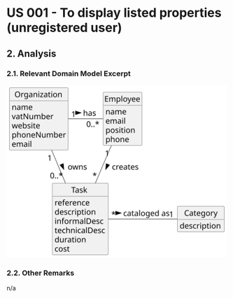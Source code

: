 # US 001 - To display listed properties (unregistered user) 

## 2. Analysis

### 2.1. Relevant Domain Model Excerpt 

![Domain Model](svg/us006-domain-model.svg)

### 2.2. Other Remarks

n/a